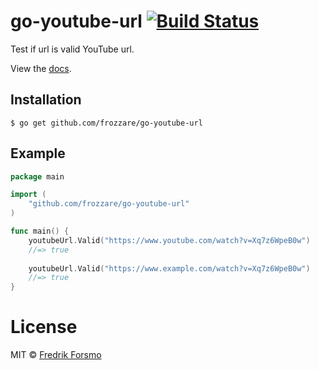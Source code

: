# go-youtube-url [![Build Status](https://travis-ci.org/frozzare/go-youtube-url.svg?branch=master)](https://travis-ci.org/frozzare/go-youtube-url)

Test if url is valid YouTube url.

View the [docs](http://godoc.org/github.com/frozzare/go-youtube-url).

## Installation

```
$ go get github.com/frozzare/go-youtube-url
```

## Example

```go
package main

import (
	"github.com/frozzare/go-youtube-url"
)

func main() {
	youtubeUrl.Valid("https://www.youtube.com/watch?v=Xq7z6WpeB0w")
	//=> true
	
	youtubeUrl.Valid("https://www.example.com/watch?v=Xq7z6WpeB0w")
	//=> true
}
```

# License

MIT © [Fredrik Forsmo](https://github.com/frozzare)
